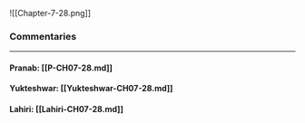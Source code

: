 ![[Chapter-7-28.png]]

### Commentaries

---

#### Pranab: [[P-CH07-28.md]]

#### Yukteshwar: [[Yukteshwar-CH07-28.md]]

#### Lahiri: [[Lahiri-CH07-28.md]]
